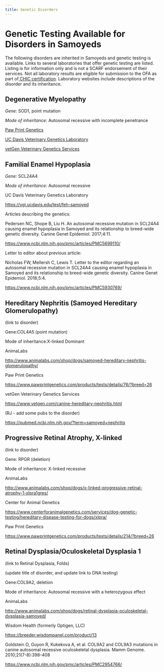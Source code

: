 ```yaml
---
title: Genetic Disorders
---
```

# **Genetic Testing Available for Disorders in Samoyeds** 

The following disorders are inherited in Samoyeds and genetic testing is available. Links to several laboratories that offer genetic testing are listed. Listing is for information only and is not a SCARF endorsement of their services. Not all laboratory results are eligible for submission to the OFA as part of[ CHIC certification](<https://www.ofa.org/about/chic-program>).  Laboratory websites include descriptions of the disorder and its inheritance. 

## **Degenerative Myelopathy**

*Gene:* SOD1, point mutation

*Mode of inheritance:* Autosomal recessive with incomplete penetrance

[Paw Print Genetics](<https://www.pawprintgenetics.com/products/tests/details/87/?breed=26>)

[UC Davis Veterinary Genetics Laboratory](<https://vgl.ucdavis.edu/test/degenerative-myelopathy>)

[vetGen Veterinary Genetics Services](<https://www.vetgen.com/canine-dm.html>)

## **Familial Enamel Hypoplasia**

*Gene:* SCL24A4

*Mode of inheritance:* Autosomal recessive

UC Davis Veterinary Genetics Laboratory

<https://vgl.ucdavis.edu/test/feh-samoyed>

Articles describing the genetics:

Pedersen NC, Shope B, Liu H. An autosomal recessive mutation in SCL24A4 causing enamel hypoplasia in Samoyed and its relationship to breed-wide genetic diversity. Canine Genet Epidemiol. 2017;4:11.

<https://www.ncbi.nlm.nih.gov/pmc/articles/PMC5699110/>

Letter to editor about previous article:

Nicholas FW, Mellersh C, Lewis T. Letter to the editor regarding an autosomal recessive mutation in SCL24A4 causing enamel hypoplasia in Samoyed and its relationship to breed-wide genetic diversity. Canine Genet Epidemiol. 2018;5:4.

<https://www.ncbi.nlm.nih.gov/pmc/articles/PMC5930769/>

## **Hereditary Nephritis (Samoyed Hereditary Glomerulopathy)**

(link to disorder)

Gene:COL4A5 (point mutation)

Mode of inheritance:X-linked Dominant

AnimaLabs

<http://www.animalabs.com/shop/dogs/samoyed-hereditary-nephritis-glomerulopathy/>

Paw Print Genetics

<https://www.pawprintgenetics.com/products/tests/details/76/?breed=26>

vetGen Veterinary Genetics Services

<https://www.vetgen.com/canine-hereditary-nephritis.html>

(RJ - add some pubs to the disorder)

<https://pubmed.ncbi.nlm.nih.gov/?term=samoyed+nephritis>

## **Progressive Retinal Atrophy, X-linked**

(link to disorder)

Gene: RPGR (deletion)

Mode of inheritance: X-linked recessive

AnimaLabs

<http://www.animalabs.com/shop/dogs/x-linked-progressive-retinal-atrophy-1-xlpra1gres/>

Center for Animal Genetics

<https://www.centerforanimalgenetics.com/services/dog-genetic-testing/hereditary-disease-testing-for-dogs/xlpra/>

Paw Print Genetics

<https://www.pawprintgenetics.com/products/tests/details/214/?breed=26>

## **Retinal Dysplasia/Oculoskeletal Dysplasia 1**

(link to Retinal Dysplasia, Folds)

(update title of disorder, and update link to DNA testing)

Gene:COL9A2, deletion

Mode of inheritance: Autosomal recessive with a heterozygous effect

AnimaLabs

<http://www.animalabs.com/shop/dogs/retinal-dysplasia-oculoskeletal-dysplasia-samoyed/>

Wisdom Health (formerly Optigen, LLC)

<https://breeder.wisdompanel.com/product/13>

Goldstein O, Guyon R, Kukekova A, et al. COL9A2 and COL9A3 mutations in canine autosomal recessive oculoskeletal dysplasia. Mamm Genome. 2010;21(7-8):398-408

<https://www.ncbi.nlm.nih.gov/pmc/articles/PMC2954766/>